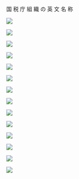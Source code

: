 国 税 庁 組 織 の 英 文 名 称

![](https://www.nta.go.jp/tmp/721c990e-92ba-4fc4-bea0-2ed83624ddb8/images/45a7f84f86ab0b23897d077898b59c09a82be814fb23ee6834527f2cd9a36a37.jpg)

![](https://www.nta.go.jp/tmp/721c990e-92ba-4fc4-bea0-2ed83624ddb8/images/1b58bb69931023ae8e5ad27bb3def88ea3f22537f163a7a1be2b13a6854800e9.jpg)

![](https://www.nta.go.jp/tmp/721c990e-92ba-4fc4-bea0-2ed83624ddb8/images/a5d584f83cfaf85aaed54145ee0b572ca4216bb91a5be2c74effeb44eee87a39.jpg)

![](https://www.nta.go.jp/tmp/721c990e-92ba-4fc4-bea0-2ed83624ddb8/images/a92470f3d7d862b638049e08c0b65f6bbd2b83a518deb1b8f2857f0faedee4e0.jpg)

![](https://www.nta.go.jp/tmp/721c990e-92ba-4fc4-bea0-2ed83624ddb8/images/bac7b7dfeee1dca39771b2cdd461a860ba56596adb2c859834e51c214cc78d30.jpg)

![](https://www.nta.go.jp/tmp/721c990e-92ba-4fc4-bea0-2ed83624ddb8/images/7fdad2edbbf60910e5cfeb16d2271f02f83bbe882750201de5b271ddd0d40def.jpg)

![](https://www.nta.go.jp/tmp/721c990e-92ba-4fc4-bea0-2ed83624ddb8/images/7b8dc343095266cd1400cabf0398a2eafd7a3c82540e6ffa2dda9000af3fe08d.jpg)

![](https://www.nta.go.jp/tmp/721c990e-92ba-4fc4-bea0-2ed83624ddb8/images/8c56b003c41a8b5b8339f67aa240cabf595f132b93b8969cc92e2e14dca1c55a.jpg)

![](https://www.nta.go.jp/tmp/721c990e-92ba-4fc4-bea0-2ed83624ddb8/images/485da64d9f8a3fa70a9a890eafea16ecb04a1597d18f53559c2d1d2add76cb38.jpg)

![](https://www.nta.go.jp/tmp/721c990e-92ba-4fc4-bea0-2ed83624ddb8/images/1696dae4a4400060dbb61bbbdbddd1d6879359c9a9de84addbacfcd8fa594347.jpg)

![](https://www.nta.go.jp/tmp/721c990e-92ba-4fc4-bea0-2ed83624ddb8/images/ae45c7d6a1e54c140ea44be7fe7b236a7958a2a1482dfd92a3065f95e46d54f4.jpg)

![](https://www.nta.go.jp/tmp/721c990e-92ba-4fc4-bea0-2ed83624ddb8/images/001f531c6039eb7437a755aa4b8b4ce0cdc8b8edc0c3d0d9f4cc62b6e998feae.jpg)

![](https://www.nta.go.jp/tmp/721c990e-92ba-4fc4-bea0-2ed83624ddb8/images/394910b44ed581764e9822054fff5ce14bf94801cc24db5dd61dbae528042677.jpg)

![](https://www.nta.go.jp/tmp/721c990e-92ba-4fc4-bea0-2ed83624ddb8/images/5ff9ac37a59d5847574facec2e28130859c3de49e3c73004a46455d189349a98.jpg)